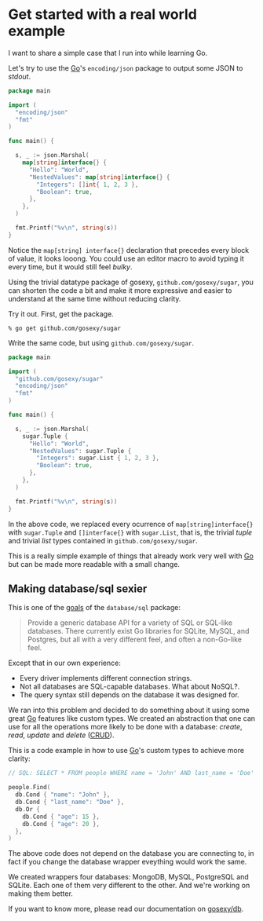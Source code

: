 # Get started with a real world example

I want to share a simple case that I run into while learning Go.

Let's try to use the [Go][1]'s ``encoding/json`` package to output some JSON to *stdout*.

```go
package main

import (
  "encoding/json"
  "fmt"
)

func main() {

  s, _ := json.Marshal(
    map[string]interface{} {
      "Hello": "World",
      "NestedValues": map[string]interface{} {
        "Integers": []int{ 1, 2, 3 },
        "Boolean": true,
      },
    },
  )

  fmt.Printf("%v\n", string(s))
}
```

Notice the ``map[string] interface{}`` declaration that precedes every block of value, it looks looong. You could use an
editor macro to avoid typing it every time, but it would still feel *bulky*.

Using the trivial datatype package of gosexy, ``github.com/gosexy/sugar``, you can shorten the code a bit and make it more expressive and
easier to understand at the same time without reducing clarity.

Try it out. First, get the package.

    % go get github.com/gosexy/sugar

Write the same code, but using ``github.com/gosexy/sugar``.

```go
package main

import (
  "github.com/gosexy/sugar"
  "encoding/json"
  "fmt"
)

func main() {

  s, _ := json.Marshal(
    sugar.Tuple {
      "Hello": "World",
      "NestedValues": sugar.Tuple {
        "Integers": sugar.List { 1, 2, 3 },
        "Boolean": true,
      },
    },
  )

  fmt.Printf("%v\n", string(s))
}
```

In the above code, we replaced every ocurrence of ``map[string]interface{}`` with ``sugar.Tuple`` and ``[]interface{}``
with ``sugar.List``, that is, the trivial *tuple* and trivial *list* types contained in ``github.com/gosexy/sugar``.

This is a really simple example of things that already work very well with [Go][1] but can be made more readable with
a small change.

## Making database/sql sexier

This is one of the [goals](http://golang.org/src/pkg/database/sql/doc.txt) of the ``database/sql`` package:

> Provide a generic database API for a variety of SQL or SQL-like
> databases.  There currently exist Go libraries for SQLite, MySQL,
> and Postgres, but all with a very different feel, and often
> a non-Go-like feel.

Except that in our own experience:

* Every driver implements different connection strings.
* Not all databases are SQL-capable databases. What about NoSQL?.
* The query syntax still depends on the database it was designed for.

We ran into this problem and decided to do something about it using some great [Go][1] features like custom types. We created
an abstraction that one can use for all the operations more likely to be done with a database: *create*, *read*, *update* and *delete*
([CRUD](http://en.wikipedia.org/wiki/Create,_read,_update_and_delete)).

This is a code example in how to use [Go][1]'s custom types to achieve more clarity:

```go
// SQL: SELECT * FROM people WHERE name = 'John' AND last_name = 'Doe' AND (age = 15 OR age = 20);

people.Find(
  db.Cond { "name": "John" },
  db.Cond { "last_name": "Doe" },
  db.Or {
    db.Cond { "age": 15 },
    db.Cond { "age": 20 },
  },
)
```

The above code does not depend on the database you are connecting to, in fact if you change the database wrapper eveything would work
the same.

We created wrappers four databases: MongoDB, MySQL, PostgreSQL and SQLite. Each one of them very different to
the other. And we're working on making them better.

If you want to know more, please read our documentation on [gosexy/db](/db).

[1]: http://golang.org
